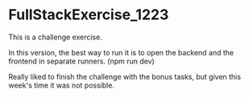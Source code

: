 # FullStackExercise_1223

This is a challenge exercise.

In this version, the best way to run it is to open the backend and the frontend in separate runners. (npm run dev)

Really liked to finish the challenge with the bonus tasks, but given this week's time it was not possible.
